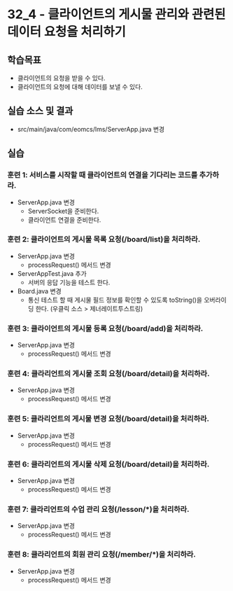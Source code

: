 # 32_4 - 클라이언트의 게시물 관리와 관련된 데이터 요청을 처리하기 

## 학습목표

- 클라이언트의 요청을 받을 수 있다.
- 클라이언트의 요청에 대해 데이터를 보낼 수 있다.

## 실습 소스 및 결과

- src/main/java/com/eomcs/lms/ServerApp.java 변경

## 실습  

### 훈련 1: 서비스를 시작할 때 클라이언트의 연결을 기다리는 코드를 추가하라.

- ServerApp.java 변경
  - ServerSocket을 준비한다.
  - 클라이언트 연결을 준비한다.
  
### 훈련 2: 클라이언트의 게시물 목록 요청(/board/list)을 처리하라.

- ServerApp.java 변경
  - processRequest() 메서드 변경
- ServerAppTest.java 추가
  - 서버의 응답 기능을 테스트 한다.
- Board.java 변경
  - 통신 테스트 할 때 게시물 필드 정보를 확인할 수 있도록 toString()을 오버라이딩 한다.
   (우클릭 소스 > 제너레이트투스트링)

### 훈련 3: 클라이언트의 게시물 등록 요청(/board/add)을 처리하라.

- ServerApp.java 변경
  - processRequest() 메서드 변경

### 훈련 4: 클라리언트의 게시물 조회 요청(/board/detail)을 처리하라.

- ServerApp.java 변경
  - processRequest() 메서드 변경
  
### 훈련 5: 클라리언트의 게시물 변경 요청(/board/detail)을 처리하라.

- ServerApp.java 변경
  - processRequest() 메서드 변경  
  
### 훈련 6: 클라리언트의 게시물 삭제 요청(/board/detail)을 처리하라.

- ServerApp.java 변경
  - processRequest() 메서드 변경  

### 훈련 7: 클라리언트의 수업 관리 요청(/lesson/*)을 처리하라.

- ServerApp.java 변경
  - processRequest() 메서드 변경  
  
### 훈련 8: 클라리언트의 회원 관리 요청(/member/*)을 처리하라.

- ServerApp.java 변경
  - processRequest() 메서드 변경  